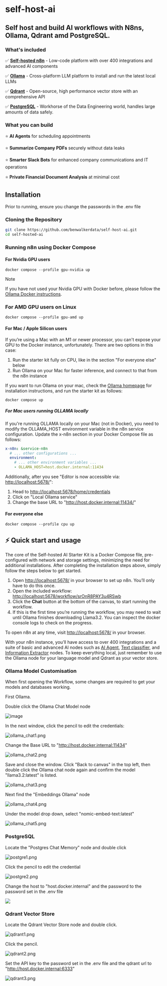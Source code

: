 # self-host-ai

## Self host and build AI workflows with N8ns, Ollama, Qdrant amd PostgreSQL.

### What's included

✅ [**Self-hosted n8n**](https://n8n.io/) - Low-code platform with over 400
integrations and advanced AI components

✅ [**Ollama**](https://ollama.com/) - Cross-platform LLM platform to install
and run the latest local LLMs

✅ [**Qdrant**](https://qdrant.tech/) - Open-source, high performance vector
store with an comprehensive API

✅ [**PostgreSQL**](https://www.postgresql.org/) -  Workhorse of the Data
Engineering world, handles large amounts of data safely.

### What you can build

⭐️ **AI Agents** for scheduling appointments

⭐️ **Summarize Company PDFs** securely without data leaks

⭐️ **Smarter Slack Bots** for enhanced company communications and IT operations

⭐️ **Private Financial Document Analysis** at minimal cost

## Installation

Prior to running, ensure you change the passwords in the .env file

### Cloning the Repository

```bash
git clone https://github.com/benwalkerdata/self-host-ai.git
cd self-hosted-ai
```

### Running n8n using Docker Compose

#### For Nvidia GPU users

```
docker compose --profile gpu-nvidia up
```

> [!NOTE]
> If you have not used your Nvidia GPU with Docker before, please follow the
> [Ollama Docker instructions](https://github.com/ollama/ollama/blob/main/docs/docker.md).

### For AMD GPU users on Linux

```
docker compose --profile gpu-amd up
```

#### For Mac / Apple Silicon users

If you’re using a Mac with an M1 or newer processor, you can't expose your GPU
to the Docker instance, unfortunately. There are two options in this case:

1. Run the starter kit fully on CPU, like in the section "For everyone else"
   below
2. Run Ollama on your Mac for faster inference, and connect to that from the
   n8n instance

If you want to run Ollama on your mac, check the
[Ollama homepage](https://ollama.com/)
for installation instructions, and run the starter kit as follows:

```
docker compose up
```

##### For Mac users running OLLAMA locally

If you're running OLLAMA locally on your Mac (not in Docker), you need to modify the OLLAMA_HOST environment variable
in the n8n service configuration. Update the x-n8n section in your Docker Compose file as follows:

```yaml
x-n8n: &service-n8n
  # ... other configurations ...
  environment:
    # ... other environment variables ...
    - OLLAMA_HOST=host.docker.internal:11434
```

Additionally, after you see "Editor is now accessible via: <http://localhost:5678/>":

1. Head to <http://localhost:5678/home/credentials>
2. Click on "Local Ollama service"
3. Change the base URL to "http://host.docker.internal:11434/"

#### For everyone else

```
docker compose --profile cpu up
```

## ⚡️ Quick start and usage

The core of the Self-hosted AI Starter Kit is a Docker Compose file, pre-configured with network and storage settings, minimizing the need for additional installations.
After completing the installation steps above, simply follow the steps below to get started.

1. Open <http://localhost:5678/> in your browser to set up n8n. You’ll only
   have to do this once.
2. Open the included workflow:
   <http://localhost:5678/workflow/srOnR8PAY3u4RSwb>
3. Click the **Chat** button at the bottom of the canvas, to start running the workflow.
4. If this is the first time you’re running the workflow, you may need to wait
   until Ollama finishes downloading Llama3.2. You can inspect the docker
   console logs to check on the progress.

To open n8n at any time, visit <http://localhost:5678/> in your browser.

With your n8n instance, you’ll have access to over 400 integrations and a
suite of basic and advanced AI nodes such as
[AI Agent](https://docs.n8n.io/integrations/builtin/cluster-nodes/root-nodes/n8n-nodes-langchain.agent/),
[Text classifier](https://docs.n8n.io/integrations/builtin/cluster-nodes/root-nodes/n8n-nodes-langchain.text-classifier/),
and [Information Extractor](https://docs.n8n.io/integrations/builtin/cluster-nodes/root-nodes/n8n-nodes-langchain.information-extractor/)
nodes. To keep everything local, just remember to use the Ollama node for your
language model and Qdrant as your vector store.

### Ollama Model Customisation

When first opening the Workflow, some changes are required to get your models and databases working.

First Ollama. 

Double click the Ollama Chat Model node

![image](C:\temp\self-host-ai\assets\ollama_chat.png)

In the next window, click the pencil to edit the credentials:

![ollama_chat1.png](C:\temp\self-host-ai\assets\ollama_chat1.png)

Change the Base URL to "http://host.docker.internal:11434"

![ollama_chat2.png](C:\temp\self-host-ai\assets\ollama_chat2.png)

Save and close the window. Click "Back to canvas" in the top left, then double click the Ollama chat node again and confirm the model "llama3.2:latest" is listed. 

![ollama_chat3.png](C:\temp\self-host-ai\assets\ollama_chat3.png)

Next find the "Embeddings Ollama" node

![ollama_chat4.png](C:\temp\self-host-ai\assets\ollama_chat4.png)

Under the model drop down, select "nomic-embed-text:latest"

![ollama_chat5.png](C:\temp\self-host-ai\assets\ollama_chat5.png)

### PostgreSQL

Locate the "Postgres Chat Memory" node  and double click

![postgre1.png](C:\temp\self-host-ai\assets\postgre1.png)

Click the pencil to edit the credential

![postgre2.png](C:\temp\self-host-ai\assets\postgre2.png)

Change the host to "host.docker.internal" and the password to the password set in the .env file

![](C:\Users\BEWALKER\AppData\Roaming\marktext\images\2025-06-16-12-34-40-image.png)

### Qdrant Vector Store

Locate the Qdrant Vector Store node and double click.

![qdrant1.png](C:\temp\self-host-ai\assets\qdrant1.png)

Click the pencil.

![qdrant2.png](C:\temp\self-host-ai\assets\qdrant2.png)

Set the API key to the password set in the .env file and the qdrant url to "http://host.docker.internal:6333"

![qdrant3.png](C:\temp\self-host-ai\assets\qdrant3.png)
